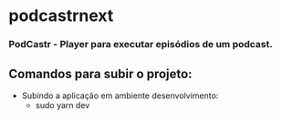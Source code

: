 # podcastrnext
<h3>PodCastr - Player para executar episódios de um podcast.</h3>


<h2> Comandos para subir o projeto: </h2>

<ul>
  
  <li> Subindo a aplicação em ambiente desenvolvimento: 
      <ul>
        <li>sudo yarn dev</li>
      </ul>
  </li>
      
</ul>
